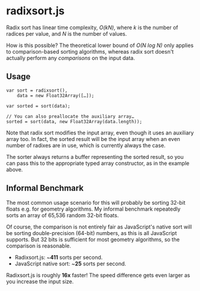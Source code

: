 radixsort.js
============

Radix sort has linear time complexity, *O(kN)*, where *k* is the number of
radices per value, and *N* is the number of values.

How is this possible?  The theoretical lower bound of *O(N log N)* only applies
to comparison-based sorting algorithms, whereas radix sort doesn't actually
perform any *comparisons* on the input data.

Usage
-----

    var sort = radixsort(),
        data = new Float32Array([…]);

    var sorted = sort(data);

    // You can also preallocate the auxiliary array…
    sorted = sort(data, new Float32Array(data.length));

Note that radix sort modifies the input array, even though it uses an auxiliary
array too.  In fact, the sorted result will be the input array when an even
number of radixes are in use, which is currently always the case.

The sorter always returns a buffer representing the sorted result, so you can
pass this to the appropriate typed array constructor, as in the example above.

Informal Benchmark
------------------

The most common usage scenario for this will probably be sorting 32-bit floats
e.g. for geometry algorithms.  My informal benchmark repeatedly sorts an array
of 65,536 random 32-bit floats.

Of course, the comparison is not entirely fair as JavaScript's native sort will
be sorting double-precision (64-bit) numbers, as this is all JavaScript
supports.  But 32 bits is sufficient for most geometry algorithms, so the
comparison is reasonable.

 * Radixsort.js: ~**411** sorts per second.
 * JavaScript native sort: ~**25** sorts per second.

Radixsort.js is roughly **16x** faster!  The speed difference gets even larger
as you increase the input size.
